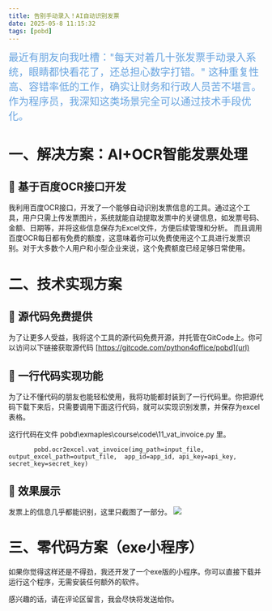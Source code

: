 ```yaml
---
title: 告别手动录入！AI自动识别发票
date: 2025-05-8 11:15:32
tags: [pobd]
---
```


<span style="font-size:20px;"><span style="color:#66a3e0;">最近有朋友向我吐槽："每天对着几十张发票手动录入系统，眼睛都快看花了，还总担心数字打错。" 这种重复性高、容错率低的工作，确实让财务和行政人员苦不堪言。作为程序员，我深知这类场景完全可以通过技术手段优化。 </span></span>

#  一、解决方案：AI+OCR智能发票处理
## 📍 基于百度OCR接口开发

我利用百度OCR接口，开发了一个能够自动识别发票信息的工具。通过这个工具，用户只需上传发票图片，系统就能自动提取发票中的关键信息，如发票号码、金额、日期等，并将这些信息保存为Excel文件，方便后续管理和分析。
而且调用百度OCR每日都有免费的额度，这意味着你可以免费使用这个工具进行发票识别。对于大多数个人用户和小型企业来说，这个免费额度已经足够日常使用。

#  二、技术实现方案
## 📍 源代码免费提供

为了让更多人受益，我将这个工具的源代码免费开源，并托管在GitCode上。你可以访问以下链接获取源代码
[https://gitcode.com/python4office/pobd](url)

## 📍 一行代码实现功能
为了让不懂代码的朋友也能轻松使用，我将功能都封装到了一行代码里。你把源代码下载下来后，只需要调用下面这行代码，就可以实现识别发票，并保存为excel表格。

这行代码在文件  pobd\exmaples\course\code\11_vat_invoice.py  里。

```        
       pobd.ocr2excel.vat_invoice(img_path=input_file, output_excel_path=output_file,  app_id=app_id, api_key=api_key,  secret_key=secret_key)

```

## 📍 效果展示
发票上的信息几乎都能识别，这里只截图了一部分。
![](https://raw.gitcode.com/yaaakaaang/pic/raw/main/1746678968379(1).jpg)

#  三、零代码方案（exe小程序）
如果你觉得这样还是不得劲，我还开发了一个exe版的小程序。你可以直接下载并运行这个程序，无需安装任何额外的软件。

感兴趣的话，请在评论区留言，我会尽快将发送给你。

